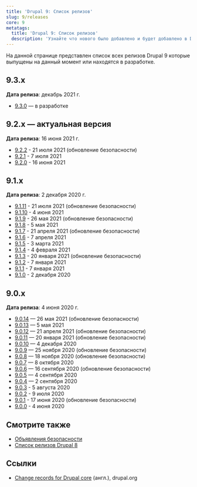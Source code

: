 ```yaml
---
title: 'Drupal 9: Список релизов'
slug: 9/releases
core: 9
metatags:
  title: 'Drupal 9: Список релизов'
  description: 'Узнайте что нового было добавлено и будет добавлено в Drupal 9.'
---
```


На данной странице представлен список всех релизов Drupal 9 которые выпущены на данный момент или находятся в разработке.

## 9.3.x

**Дата релиза**: декабрь 2021 г.

- [9.3.0](9.3.x/9.3.0/index.md) — в разработке

## 9.2.x — актуальная версия

**Дата релиза**: 16 июня 2021 г.

- [9.2.2](9.2.x/9.2.2/index.md) - 21 июля 2021 (обновление безопасности)
- [9.2.1](9.2.x/9.2.1/index.md) - 7 июля 2021
- [9.2.0](9.2.x/9.2.0/index.md) - 16 июня 2021

## 9.1.x 

**Дата релиза**: 2 декабря 2020 г.

- [9.1.11](9.1.x/9.1.11/index.md) - 21 июля 2021 (обновление безопасности)
- [9.1.10](9.1.x/9.1.10/index.md) - 4 июня 2021
- [9.1.9](9.1.x/9.1.9/index.md) - 26 мая 2021 (обновление безопасности)
- [9.1.8](9.1.x/9.1.8/index.md) - 5 мая 2021
- [9.1.7](9.1.x/9.1.7/index.md) - 21 апреля 2021 (обновление безопасности)
- [9.1.6](9.1.x/9.1.6/index.md) - 7 апреля 2021
- [9.1.5](9.1.x/9.1.5/index.md) - 3 марта 2021
- [9.1.4](9.1.x/9.1.4/index.md) - 4 февраля 2021
- [9.1.3](9.1.x/9.1.3/index.md) - 20 января 2021 (обновление безопасности)
- [9.1.2](9.1.x/9.1.2/index.md) - 7 января 2021
- [9.1.1](9.1.x/9.1.1/index.md) - 7 января 2021
- [9.1.0](9.1.x/9.1.0/index.md) - 2 декабря 2020

## 9.0.x

**Дата релиза**: 4 июня 2020 г.

- [9.0.14](9.0.x/9.0.14/index.md) — 26 мая 2021 (обновление безопасности)
- [9.0.13](9.0.x/9.0.13/index.md) — 5 мая 2021
- [9.0.12](9.0.x/9.0.12/index.md) — 21 апреля 2021 (обновление безопасности)
- [9.0.11](9.0.x/9.0.11/index.md) — 20 января 2021 (обновление безопасности)
- [9.0.10](9.0.x/9.0.10/index.md) — 4 декабря 2020
- [9.0.9](9.0.x/9.0.9/index.md) — 25 ноября 2020 (обновление безопасности)
- [9.0.8](9.0.x/9.0.8/index.md) — 18 ноября 2020 (обновление безопасности)
- [9.0.7](9.0.x/9.0.7/index.md) — 8 октября 2020
- [9.0.6](9.0.x/9.0.6/index.md) — 16 сентября 2020 (обновление безопасности)
- [9.0.5](9.0.x/9.0.5/index.md) — 4 сентября 2020
- [9.0.4](9.0.x/9.0.4/index.md) — 2 сентября 2020
- [9.0.3](9.0.x/9.0.3/index.md) - 5 августа 2020
- [9.0.2](9.0.x/9.0.2/index.md) - 9 июля 2020
- [9.0.1](9.0.x/9.0.1/index.md) - 17 июня 2020 (обновление безопасности)
- [9.0.0](9.0.x/9.0.0/index.md) - 4 июня 2020

## Смотрите также

- [Объявления безопасности](../../security/index.md)
- [Список релизов Drupal 8](../../8/releases/index.md)

## Ссылки

- [Change records for Drupal core](https://www.drupal.org/list-changes/drupal) (англ.), drupal.org
